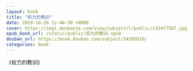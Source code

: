 ```yaml
---
layout: book
title: "权力的教训"
date: 2019-10-26 12-48-39 +0800
cover: https://img1.doubanio.com/view/subject/l/public/s33477587.jpg
epub_book_url: /static/public/权力的教训.epub
douban_url: https://book.douban.com/subject/34395916/
categories: book
---
```


《权力的教训》